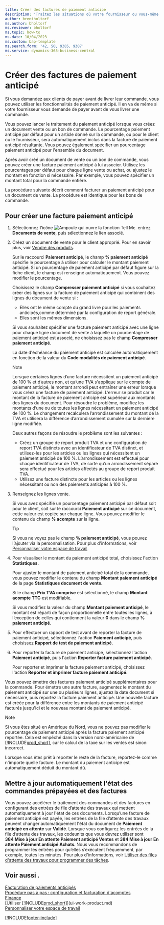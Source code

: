 ```yaml
---
title: Créer des factures de paiement anticipé
description: 'Traitez les situations où votre fournisseur ou vous-même exigez un paiement anticipé. Utilisez les pourcentages par défaut pour chaque ligne vente ou achat, ou ajustez le montant en fonction si nécessaire.'
author: brentholtorf
ms.author: bholtorf
ms.reviewer: bholtorf
ms.topic: how-to
ms.date: 10/04/2023
ms.custom: bap-template
ms.search.form: '42, 50, 9305, 9307'
ms.service: dynamics-365-business-central
---
```

# <a name="create-prepayment-invoices"></a>Créer des factures de paiement anticipé

Si vous demandez aux clients de payer avant de livrer leur commande, vous pouvez utiliser les fonctionnalités de paiement anticipé. Il en va de même si votre fournisseur vous demande de payer avant de vous livrer une commande.  

Vous pouvez lancer le traitement du paiement anticipé lorsque vous créez un document vente ou un bon de commande. Le pourcentage paiement anticipé par défaut pour un article donné sur la commande, ou pour le client ou le fournisseur, sera automatiquement inclus dans la facture de paiement anticipé résultante. Vous pouvez également spécifier un pourcentage paiement anticipé pour l'ensemble du document.

Après avoir créé un document de vente ou un bon de commande, vous pouvez créer une facture paiement anticipé à lui associer. Utilisez les pourcentages par défaut pour chaque ligne vente ou achat, ou ajustez le montant en fonction si nécessaire. Par exemple, vous pouvez spécifier un montant total pour la commande entière.  

La procédure suivante décrit comment facturer un paiement anticipé pour un document de vente. La procédure est identique pour les bons de commande.  

## <a name="to-create-a-prepayment-invoice"></a>Pour créer une facture paiement anticipé

1. Sélectionnez l’icône ![Ampoule qui ouvre la fonction Tell Me.](media/ui-search/search_small.png "Dites-moi ce que vous voulez faire") entrez **Documents de vente**, puis sélectionnez le lien associé.  
2. Créez un document de vente pour le client approprié. Pour en savoir plus, voir [Vendre des produits](sales-how-sell-products.md).  

    Sur le raccourci **Paiement anticipé**, le champ **% paiement anticipé** spécifie le pourcentage à utiliser pour calculer le montant paiement anticipé. Si un pourcentage de paiement anticipé par défaut figure sur la fiche client, le champ est renseigné automatiquement. Vous pouvez modifier le pourcentage. <!--This percentage is applied to lines where the item on that line does not already specify a prepayment percentage. The prepayment percentage is only copied from the header to lines that do not copy the default prepayment percentage from the item.-->  

    Choisissez le champ **Compresser paiement anticipé** si vous souhaitez créer des lignes sur la facture de paiement anticipé qui combinent des lignes du document de vente si :  

    - Elles ont le même compte du grand livre pour les paiements anticipés,comme déterminé par la configuration de report générale.  
    - Elles sont les mêmes dimensions.  

    Si vous souhaitez spécifier une facture paiement anticipé avec une ligne pour chaque ligne document de vente à laquelle un pourcentage de paiement anticipé est associé, ne choisissez pas le champ **Compresser paiement anticipé**.  

    La date d'échéance du paiement anticipé est calculée automatiquement en fonction de la valeur du **Code modalités de paiement anticipé**.

    > [!NOTE]
    > Lorsque certaines lignes d’une facture nécessitent un paiement anticipé de 100 % et d’autres non, et qu’une TVA s'applique sur le compte de paiement anticipé, le montant arrondi peut entraîner une erreur lorsque vous créez une facture de paiement anticipé. L’erreur se produit car le montant de la facture de paiement anticipé est supérieur aux montants des lignes du document. Pour résoudre le problème, modifiez les montants d’une ou de toutes les lignes nécessitant un paiement anticipé de 100 %. Le changement recalculera l’arrondissement du montant de la TVA et utilisera la différence d’arrondissement cumulée sur la dernière ligne modifiée.
    >
    > Deux autres façons de résoudre le problème sont les suivantes :
    >
    > * Créez un groupe de report produit TVA et une configuration de report TVA distincts avec un identificateur de TVA distinct, et utilisez-les pour les articles ou les lignes qui nécessitent un paiement anticipé de 100 %. L’arrondissement est effectué pour chaque identificateur de TVA, de sorte qu’un arrondissement séparé sera effectué pour les articles affectés au groupe de report produit TVA.
    > * Utilisez une facture distincte pour les articles ou les lignes nécessitant ou non des paiements anticipés à 100 %.

3. Renseignez les lignes vente.  

    Si vous avez spécifié un pourcentage paiement anticipé par défaut soit pour le client, soit sur le raccourci **Paiement anticipé** sur ce document, cette valeur est copiée sur chaque ligne. Vous pouvez modifier le contenu du champ **% acompte** sur la ligne.  

    > [!TIP]
    > Si vous ne voyez pas le champ **% paiement anticipé**, vous pouvez l’ajouter via la personnalisation.  Pour plus d'informations, voir [Personnaliser votre espace de travail](ui-personalization-user.md).

4. Pour visualiser le montant du paiement anticipé total, choisissez l'action **Statistiques**.

    Pour ajuster le montant de paiement anticipé total de la commande, vous pouvez modifier le contenu du champ **Montant paiement anticipé** de la page **Statistiques document de vente**.  

    Si le champ **Prix TVA comprise** est sélectionné, le champ **Montant acompte TTC** est modifiable.  

    Si vous modifiez la valeur du champ **Montant paiement anticipé**, le montant est réparti de façon proportionnelle entre toutes les lignes, à l’exception de celles qui contiennent la valeur **0** dans le champ **% paiement anticipé**.  

5. Pour effectuer un rapport de test avant de reporter la facture de paiement anticipé, sélectionnez l'action **Paiement anticipé**, puis choisissez **Rapport de test de paiement anticipé**.  
6. Pour reporter la facture de paiement anticipé, sélectionnez l'action **Paiement anticipé**, puis l'action **Reporter facture paiement anticipé**.  

    Pour reporter et imprimer la facture paiement anticipé, choisissez l'action **Reporter et imprimer facture paiement anticipé**.  

Vous pouvez émettre des factures paiement anticipé supplémentaires pour la commande. Pour émettre une autre facture, augmentez le montant du paiement anticipé sur une ou plusieurs lignes, ajustez la date document si nécessaire, puis reportez la facture paiement anticipé. Une nouvelle facture est créée pour la différence entre les montants de paiement anticipé facturés jusqu'ici et le nouveau montant de paiement anticipé.  

> [!NOTE]  
> Si vous êtes situé en Amérique du Nord, vous ne pouvez pas modifier le pourcentage de paiement anticipé après la facture paiement anticipé reportée. Cela est empêché dans la version nord\-américaine de [!INCLUDE[prod_short](includes/prod_short.md)], car le calcul de la taxe sur les ventes est sinon incorrect.  

 Lorsque vous êtes prêt à reporter le reste de la facture, reportez-le comme n'importe quelle facture. Le montant du paiement anticipé est automatiquement déduit du montant dû.  

## <a name="update-the-status-of-prepaid-orders-and-invoices-automatically"></a>Mettre à jour automatiquement l'état des commandes prépayées et des factures

Vous pouvez accélérer le traitement des commandes et des factures en configurant des entrées de file d’attente des travaux qui mettent automatiquement à jour l'état de ces documents. Lorsqu’une facture de paiement anticipé est payée, les entrées de la file d’attente des travaux peuvent changer automatiquement l'état du document de **Paiement anticipé en attente** sur **Validé**. Lorsque vous configurez les entrées de la file d’attente des travaux, les codeunits que vous devrez utiliser sont **384 Mise à jour En attente Paiement anticipé Ventes** et **384 Mise à jour En attente Paiement anticipé Achats**. Nous vous recommandons de programmer les entrées pour qu’elles s’exécutent fréquemment, par exemple, toutes les minutes. Pour plus d'informations, voir [Utiliser des files d'attente des travaux pour programmer des tâches](admin-job-queues-schedule-tasks.md).

## <a name="see-also"></a>Voir aussi .

[Facturation de paiements anticipés](finance-invoice-prepayments.md)  
[Procédure pas à pas : configuration et facturation d'acomptes](walkthrough-setting-up-and-invoicing-sales-prepayments.md)  
[Finance](finance.md)  
[Utiliser [!INCLUDE[prod_short](includes/prod_short.md)]](ui-work-product.md)  
[Personnaliser votre espace de travail](ui-personalization-user.md)  


[!INCLUDE[footer-include](includes/footer-banner.md)]

